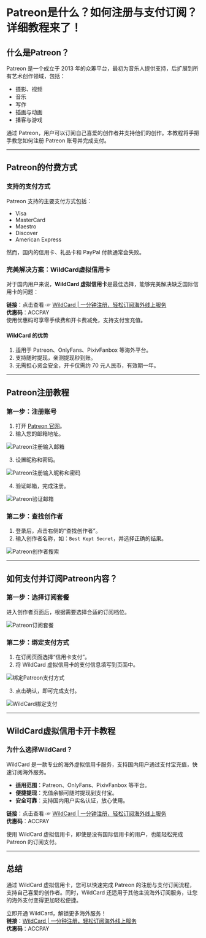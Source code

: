 # Patreon是什么？如何注册与支付订阅？详细教程来了！

## 什么是Patreon？

Patreon 是一个成立于 2013 年的众筹平台，最初为音乐人提供支持，后扩展到所有艺术创作领域，包括：
- 摄影、视频
- 音乐
- 写作
- 插画与动画
- 播客与游戏

通过 Patreon，用户可以订阅自己喜爱的创作者并支持他们的创作。本教程将手把手教您如何注册 Patreon 账号并完成支付。

---

## Patreon的付费方式

### 支持的支付方式
Patreon 支持的主要支付方式包括：
- Visa
- MasterCard
- Maestro
- Discover
- American Express

然而，国内的信用卡、礼品卡和 PayPal 付款通常会失败。

### 完美解决方案：WildCard虚拟信用卡
对于国内用户来说，**WildCard 虚拟信用卡**是最佳选择，能够完美解决缺乏国际信用卡的问题：

**链接**：点击查看 ☞ [WildCard | 一分钟注册，轻松订阅海外线上服务](https://bit.ly/bewildcard)  
**优惠码**：ACCPAY  
使用优惠码可享零手续费和开卡费减免，支持支付宝充值。

#### WildCard 的优势
1. 适用于 Patreon、OnlyFans、PixivFanbox 等海外平台。
2. 支持随时提现，亲测提现秒到账。
3. 无需担心资金安全，开卡仅需约 70 元人民币，有效期一年。

---

## Patreon注册教程

### 第一步：注册账号
1. 打开 [Patreon 官网](https://www.patreon.com)。
2. 输入您的邮箱地址。

![Patreon注册输入邮箱](https://cdn.spoock.com/img/32fa9bd36c9271f8.webp)

3. 设置昵称和密码。

![Patreon注册输入昵称和密码](https://cdn.spoock.com/img/5eafc4db8840297b.webp)

4. 验证邮箱，完成注册。

![Patreon验证邮箱](https://cdn.spoock.com/img/a69fd4aa38bd6bd6.webp)

### 第二步：查找创作者
1. 登录后，点击右侧的“查找创作者”。
2. 输入创作者名称，如：`Best Kept Secret`，并选择正确的结果。

![Patreon创作者搜索](https://cdn.spoock.com/img/4d1b2f9e7a1dcde3.webp)

---

## 如何支付并订阅Patreon内容？

### 第一步：选择订阅套餐
进入创作者页面后，根据需要选择合适的订阅档位。

![Patreon订阅套餐](https://cdn.spoock.com/img/972ae81f2e69c9ed.webp)

### 第二步：绑定支付方式
1. 在订阅页面选择“信用卡支付”。
2. 将 WildCard 虚拟信用卡的支付信息填写到页面中。

![绑定Patreon支付方式](https://cdn.spoock.com/img/cfeb0a1f0bb5a101.webp)

3. 点击确认，即可完成支付。

![WildCard绑定支付](https://cdn.spoock.com/img/1da75095984aa7eb.webp)

---

## WildCard虚拟信用卡开卡教程

### 为什么选择WildCard？
WildCard 是一款专业的海外虚拟信用卡服务，支持国内用户通过支付宝充值，快速订阅海外服务。

- **适用范围**：Patreon、OnlyFans、PixivFanbox 等平台。
- **便捷提现**：充值余额可随时提现到支付宝。
- **安全可靠**：支持国内用户实名认证，放心使用。

**链接**：点击查看 ☞ [WildCard | 一分钟注册，轻松订阅海外线上服务](https://bit.ly/bewildcard)  
**优惠码**：ACCPAY  

使用 WildCard 虚拟信用卡，即使是没有国际信用卡的用户，也能轻松完成 Patreon 的订阅支付。

---

## 总结

通过 WildCard 虚拟信用卡，您可以快速完成 Patreon 的注册与支付订阅流程，支持自己喜爱的创作者。同时，WildCard 还适用于其他主流海外订阅服务，让您的海外支付变得更加轻松便捷。

立即开通 WildCard，解锁更多海外服务！  
**链接**：[WildCard | 一分钟注册，轻松订阅海外线上服务](https://bit.ly/bewildcard)  
**优惠码**：ACCPAY  
